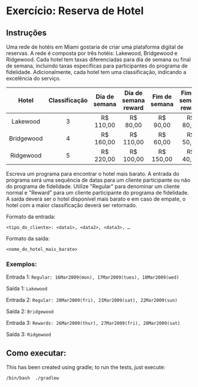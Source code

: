 # Exercício: Reserva de Hotel

## Instruções

Uma rede de hotéis em Miami gostaria de criar uma plataforma digital de reservas. A rede é composta por três hotéis: Lakewood, Bridgewood e Ridgewood. Cada hotel tem taxas diferenciadas para dia de semana ou final de semana, incluindo taxas específicas para participantes do programa de fidelidade. Adicionalmente, cada hotel tem uma classificação, indicando a excelência do serviço.


|    Hotel   | Classificação | Dia de semana | Dia de semana reward | Fim de semana | Fim de semana reward |
|:----------:|:-------------:|:-------------:|:--------------------:|:-------------:|:--------------------:|
|  Lakewood  |       3       |   R$ 110,00   |       R$ 80,00       |    R$ 90,00   |       R$ 80,00       |
| Bridgewood |       4       |   R$ 160,00   |       R$ 110,00      |    R$ 60,00   |       R$ 50,00       |
|  Ridgewood |       5       |   R$ 220,00   |       R$ 100,00      |   R$ 150,00   |       R$ 40,00       |


Escreva um programa para encontrar o hotel mais barato. A entrada do programa será uma sequência de datas para um cliente participante ou não do programa de fidelidade. Utilize "Regular" para denominar um cliente normal e "Reward" para um cliente participante do programa de fidelidade. A saída deverá ser o hotel disponível mais barato e em caso de empate, o hotel com a maior classificação deverá ser retornado.

Formato da entrada:
```
<tipo_do_cliente>: <data1>, <data2>, <data3>, …
```
Formato da saída:
```
<nome_do_hotel_mais_barato>
```

### Exemplos:

Entrada 1: `Regular: 16Mar2009(mon), 17Mar2009(tues), 18Mar2009(wed)`

Saída 1: `Lakewood`

Entrada 2: `Regular: 20Mar2009(fri), 21Mar2009(sat), 22Mar2009(sun)`

Saída 2: `Bridgewood`

Entrada 3: `Rewards: 26Mar2009(thur), 27Mar2009(fri), 28Mar2009(sat)`

Saída 3: `Ridgewood`

## Como executar:

This has been created using gradle; to run the tests, just execute:

```
/bin/bash  ./gradlew 
```

